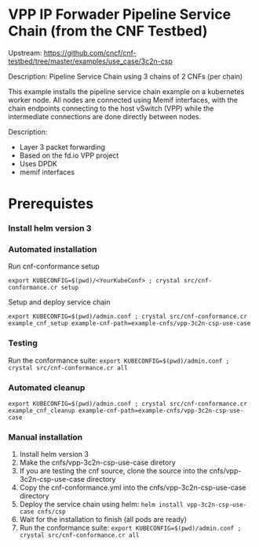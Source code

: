 # VPP IP Forwader Pipeline Service Chain (from the CNF Testbed)

Upstream: https://github.com/cncf/cnf-testbed/tree/master/examples/use_case/3c2n-csp

Description:  Pipeline Service Chain using  3 chains of 2 CNFs (per chain)

This example installs the pipeline service chain example on a kubernetes worker node. All nodes are connected using Memif interfaces, with the chain endpoints connecting to the host vSwitch (VPP) while the intermediate connections are done directly between nodes.

Description:
- Layer 3 packet forwarding
- Based on the fd.io VPP project
- Uses DPDK
- memif interfaces

# Prerequistes
### Install helm version 3

### Automated installation
Run cnf-conformance setup 
```
export KUBECONFIG=$(pwd)/<YourKubeConf> ; crystal src/cnf-conformance.cr setup
```

Setup and deploy  service chain
```
export KUBECONFIG=$(pwd)/admin.conf ; crystal src/cnf-conformance.cr example_cnf_setup example-cnf-path=example-cnfs/vpp-3c2n-csp-use-case
```

### Testing
Run the conformance suite: `export KUBECONFIG=$(pwd)/admin.conf ; crystal src/cnf-conformance.cr all`

### Automated cleanup
```
export KUBECONFIG=$(pwd)/admin.conf ; crystal src/cnf-conformance.cr example_cnf_cleanup example-cnf-path=example-cnfs/vpp-3c2n-csp-use-case
```

### Manual installation
1. Install helm version 3
1. Make the cnfs/vpp-3c2n-csp-use-case diretory 
1. If you are testing the cnf source, clone the source into the cnfs/vpp-3c2n-csp-use-case directory
1. Copy the cnf-conformance.yml into the cnfs/vpp-3c2n-csp-use-case directory
1. Deploy the service chain using helm: `helm install vpp-3c2n-csp-use-case cnfs/csp`
1. Wait for the installation to finish (all pods are ready)
1. Run the conformance suite: `export KUBECONFIG=$(pwd)/admin.conf ; crystal src/cnf-conformance.cr all`


  
